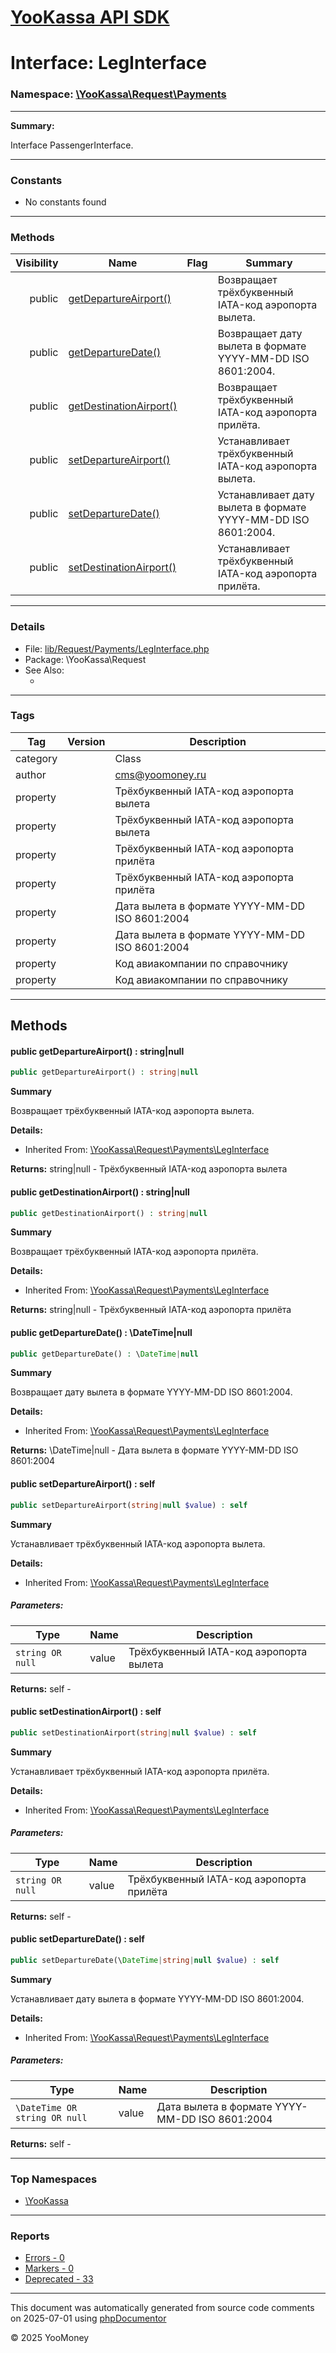 # [YooKassa API SDK](../home.md)

# Interface: LegInterface
### Namespace: [\YooKassa\Request\Payments](../namespaces/yookassa-request-payments.md)
---
**Summary:**

Interface PassengerInterface.

---
### Constants
* No constants found

---
### Methods
| Visibility | Name | Flag | Summary |
| ----------:| ---- | ---- | ------- |
| public | [getDepartureAirport()](../classes/YooKassa-Request-Payments-LegInterface.md#method_getDepartureAirport) |  | Возвращает трёхбуквенный IATA-код аэропорта вылета. |
| public | [getDepartureDate()](../classes/YooKassa-Request-Payments-LegInterface.md#method_getDepartureDate) |  | Возвращает дату вылета в формате YYYY-MM-DD ISO 8601:2004. |
| public | [getDestinationAirport()](../classes/YooKassa-Request-Payments-LegInterface.md#method_getDestinationAirport) |  | Возвращает трёхбуквенный IATA-код аэропорта прилёта. |
| public | [setDepartureAirport()](../classes/YooKassa-Request-Payments-LegInterface.md#method_setDepartureAirport) |  | Устанавливает трёхбуквенный IATA-код аэропорта вылета. |
| public | [setDepartureDate()](../classes/YooKassa-Request-Payments-LegInterface.md#method_setDepartureDate) |  | Устанавливает дату вылета в формате YYYY-MM-DD ISO 8601:2004. |
| public | [setDestinationAirport()](../classes/YooKassa-Request-Payments-LegInterface.md#method_setDestinationAirport) |  | Устанавливает трёхбуквенный IATA-код аэропорта прилёта. |

---
### Details
* File: [lib/Request/Payments/LegInterface.php](../../lib/Request/Payments/LegInterface.php)
* Package: \YooKassa\Request
* See Also:
  * [](https://yookassa.ru/developers/api)

---
### Tags
| Tag | Version | Description |
| --- | ------- | ----------- |
| category |  | Class |
| author |  | cms@yoomoney.ru |
| property |  | Трёхбуквенный IATA-код аэропорта вылета |
| property |  | Трёхбуквенный IATA-код аэропорта вылета |
| property |  | Трёхбуквенный IATA-код аэропорта прилёта |
| property |  | Трёхбуквенный IATA-код аэропорта прилёта |
| property |  | Дата вылета в формате YYYY-MM-DD ISO 8601:2004 |
| property |  | Дата вылета в формате YYYY-MM-DD ISO 8601:2004 |
| property |  | Код авиакомпании по справочнику |
| property |  | Код авиакомпании по справочнику |

---
## Methods
<a name="method_getDepartureAirport" class="anchor"></a>
#### public getDepartureAirport() : string|null

```php
public getDepartureAirport() : string|null
```

**Summary**

Возвращает трёхбуквенный IATA-код аэропорта вылета.

**Details:**
* Inherited From: [\YooKassa\Request\Payments\LegInterface](../classes/YooKassa-Request-Payments-LegInterface.md)

**Returns:** string|null - Трёхбуквенный IATA-код аэропорта вылета


<a name="method_getDestinationAirport" class="anchor"></a>
#### public getDestinationAirport() : string|null

```php
public getDestinationAirport() : string|null
```

**Summary**

Возвращает трёхбуквенный IATA-код аэропорта прилёта.

**Details:**
* Inherited From: [\YooKassa\Request\Payments\LegInterface](../classes/YooKassa-Request-Payments-LegInterface.md)

**Returns:** string|null - Трёхбуквенный IATA-код аэропорта прилёта


<a name="method_getDepartureDate" class="anchor"></a>
#### public getDepartureDate() : \DateTime|null

```php
public getDepartureDate() : \DateTime|null
```

**Summary**

Возвращает дату вылета в формате YYYY-MM-DD ISO 8601:2004.

**Details:**
* Inherited From: [\YooKassa\Request\Payments\LegInterface](../classes/YooKassa-Request-Payments-LegInterface.md)

**Returns:** \DateTime|null - Дата вылета в формате YYYY-MM-DD ISO 8601:2004


<a name="method_setDepartureAirport" class="anchor"></a>
#### public setDepartureAirport() : self

```php
public setDepartureAirport(string|null $value) : self
```

**Summary**

Устанавливает трёхбуквенный IATA-код аэропорта вылета.

**Details:**
* Inherited From: [\YooKassa\Request\Payments\LegInterface](../classes/YooKassa-Request-Payments-LegInterface.md)

##### Parameters:
| Type | Name | Description |
| ---- | ---- | ----------- |
| <code lang="php">string OR null</code> | value  | Трёхбуквенный IATA-код аэропорта вылета |

**Returns:** self - 


<a name="method_setDestinationAirport" class="anchor"></a>
#### public setDestinationAirport() : self

```php
public setDestinationAirport(string|null $value) : self
```

**Summary**

Устанавливает трёхбуквенный IATA-код аэропорта прилёта.

**Details:**
* Inherited From: [\YooKassa\Request\Payments\LegInterface](../classes/YooKassa-Request-Payments-LegInterface.md)

##### Parameters:
| Type | Name | Description |
| ---- | ---- | ----------- |
| <code lang="php">string OR null</code> | value  | Трёхбуквенный IATA-код аэропорта прилёта |

**Returns:** self - 


<a name="method_setDepartureDate" class="anchor"></a>
#### public setDepartureDate() : self

```php
public setDepartureDate(\DateTime|string|null $value) : self
```

**Summary**

Устанавливает дату вылета в формате YYYY-MM-DD ISO 8601:2004.

**Details:**
* Inherited From: [\YooKassa\Request\Payments\LegInterface](../classes/YooKassa-Request-Payments-LegInterface.md)

##### Parameters:
| Type | Name | Description |
| ---- | ---- | ----------- |
| <code lang="php">\DateTime OR string OR null</code> | value  | Дата вылета в формате YYYY-MM-DD ISO 8601:2004 |

**Returns:** self - 




---

### Top Namespaces

* [\YooKassa](../namespaces/yookassa.md)

---

### Reports
* [Errors - 0](../reports/errors.md)
* [Markers - 0](../reports/markers.md)
* [Deprecated - 33](../reports/deprecated.md)

---

This document was automatically generated from source code comments on 2025-07-01 using [phpDocumentor](http://www.phpdoc.org/)

&copy; 2025 YooMoney
